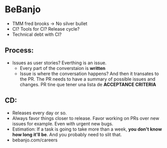 # BeBanjo

- TMM fred brooks -> No silver bullet
- CI? Tools for CI? Release cycle?
- Technical debt with CI?

## Process:
- Issues as user stories? Everthing is an issue.
	- Every part of the converstaion is __written__
	- Issue is where the conversation happens? And then it transates to the PR. The PR needs to have a summary of possible issues and 
changes. PR tine que tener una lista de __ACCEPTANCE CRITERIA__

## CD:

- Releases every day or so.
- Always favor things closer to release. Favor working on PRs over new issues for example. Even with urgent new bugs.
- Estimation: If a task is going to take more than a week, __you don't know how long it'll be__. And you probably need to slit that.
- bebanjo.com/careers
 

